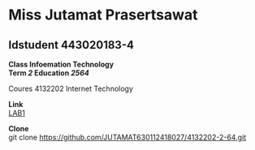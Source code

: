 # Miss Jutamat Prasertsawat  

## Idstudent 443020183-4  

**Class Infoemation Technology**  
**Term _2_ Education _2564_**  

Coures 4132202 Internet Technology  

**Link**  
[LAB1](https://github.com/JUTAMAT630112418027/4132202-2-64/tree/main/LAB1)  

**Clone**  
git clone https://github.com/JUTAMAT630112418027/4132202-2-64.git  
